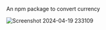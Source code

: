 An npm package to convert currency

![Screenshot 2024-04-19 233109](https://github.com/ayushharmaa/ayu-currency-converter/assets/93790325/ac6fecee-d3b6-4f47-b2e3-219b37d7e320)
